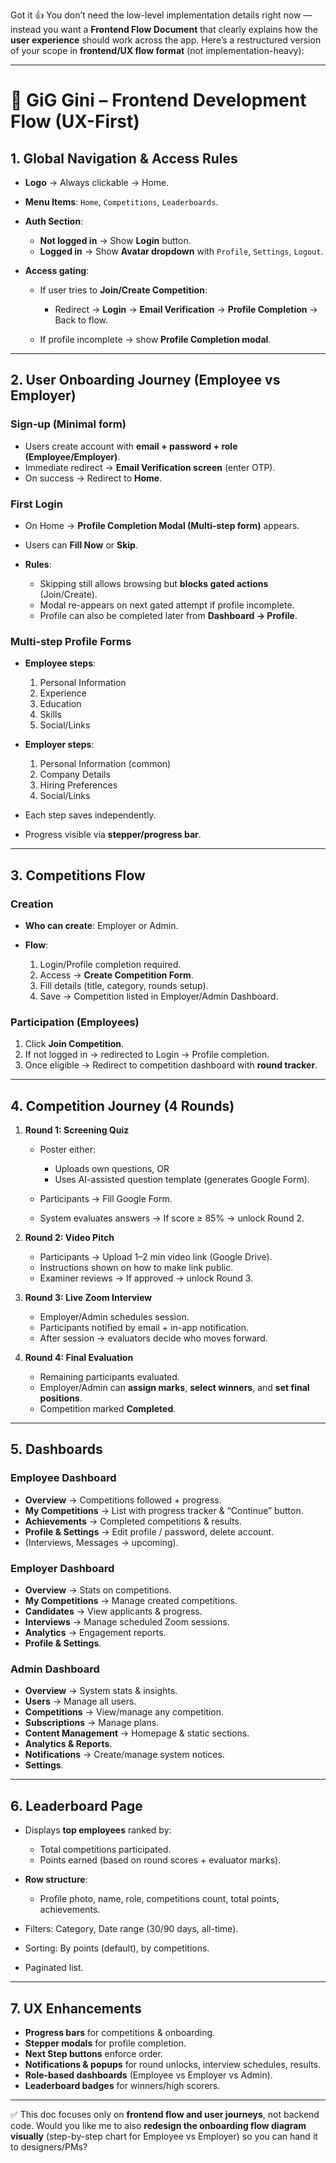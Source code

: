 Got it 👍
You don’t need the low-level implementation details right now — instead you want a **Frontend Flow Document** that clearly explains how the **user experience** should work across the app. Here’s a restructured version of your scope in **frontend/UX flow format** (not implementation-heavy):

---

# 🔹 GiG Gini – Frontend Development Flow (UX-First)

## 1. Global Navigation & Access Rules

* **Logo** → Always clickable → Home.
* **Menu Items**: `Home`, `Competitions`, `Leaderboards`.
* **Auth Section**:

  * **Not logged in** → Show **Login** button.
  * **Logged in** → Show **Avatar dropdown** with `Profile`, `Settings`, `Logout`.
* **Access gating**:

  * If user tries to **Join/Create Competition**:

    * Redirect → **Login** → **Email Verification** → **Profile Completion** → Back to flow.
  * If profile incomplete → show **Profile Completion modal**.

---

## 2. User Onboarding Journey (Employee vs Employer)

### Sign-up (Minimal form)

* Users create account with **email + password + role (Employee/Employer)**.
* Immediate redirect → **Email Verification screen** (enter OTP).
* On success → Redirect to **Home**.

### First Login

* On Home → **Profile Completion Modal (Multi-step form)** appears.
* Users can **Fill Now** or **Skip**.
* **Rules**:

  * Skipping still allows browsing but **blocks gated actions** (Join/Create).
  * Modal re-appears on next gated attempt if profile incomplete.
  * Profile can also be completed later from **Dashboard → Profile**.

### Multi-step Profile Forms

* **Employee steps**:

  1. Personal Information
  2. Experience
  3. Education
  4. Skills
  5. Social/Links
* **Employer steps**:

  1. Personal Information (common)
  2. Company Details
  3. Hiring Preferences
  4. Social/Links
* Each step saves independently.
* Progress visible via **stepper/progress bar**.

---

## 3. Competitions Flow

### Creation

* **Who can create**: Employer or Admin.
* **Flow**:

  1. Login/Profile completion required.
  2. Access → **Create Competition Form**.
  3. Fill details (title, category, rounds setup).
  4. Save → Competition listed in Employer/Admin Dashboard.

### Participation (Employees)

1. Click **Join Competition**.
2. If not logged in → redirected to Login → Profile completion.
3. Once eligible → Redirect to competition dashboard with **round tracker**.

---

## 4. Competition Journey (4 Rounds)

1. **Round 1: Screening Quiz**

   * Poster either:

     * Uploads own questions, OR
     * Uses AI-assisted question template (generates Google Form).
   * Participants → Fill Google Form.
   * System evaluates answers → If score ≥ 85% → unlock Round 2.

2. **Round 2: Video Pitch**

   * Participants → Upload 1–2 min video link (Google Drive).
   * Instructions shown on how to make link public.
   * Examiner reviews → If approved → unlock Round 3.

3. **Round 3: Live Zoom Interview**

   * Employer/Admin schedules session.
   * Participants notified by email + in-app notification.
   * After session → evaluators decide who moves forward.

4. **Round 4: Final Evaluation**

   * Remaining participants evaluated.
   * Employer/Admin can **assign marks**, **select winners**, and **set final positions**.
   * Competition marked **Completed**.

---

## 5. Dashboards

### Employee Dashboard

* **Overview** → Competitions followed + progress.
* **My Competitions** → List with progress tracker & “Continue” button.
* **Achievements** → Completed competitions & results.
* **Profile & Settings** → Edit profile / password, delete account.
* (Interviews, Messages → upcoming).

### Employer Dashboard

* **Overview** → Stats on competitions.
* **My Competitions** → Manage created competitions.
* **Candidates** → View applicants & progress.
* **Interviews** → Manage scheduled Zoom sessions.
* **Analytics** → Engagement reports.
* **Profile & Settings**.

### Admin Dashboard

* **Overview** → System stats & insights.
* **Users** → Manage all users.
* **Competitions** → View/manage any competition.
* **Subscriptions** → Manage plans.
* **Content Management** → Homepage & static sections.
* **Analytics & Reports**.
* **Notifications** → Create/manage system notices.
* **Settings**.

---

## 6. Leaderboard Page

* Displays **top employees** ranked by:

  * Total competitions participated.
  * Points earned (based on round scores + evaluator marks).
* **Row structure**:

  * Profile photo, name, role, competitions count, total points, achievements.
* Filters: Category, Date range (30/90 days, all-time).
* Sorting: By points (default), by competitions.
* Paginated list.

---

## 7. UX Enhancements

* **Progress bars** for competitions & onboarding.
* **Stepper modals** for profile completion.
* **Next Step buttons** enforce order.
* **Notifications & popups** for round unlocks, interview schedules, results.
* **Role-based dashboards** (Employee vs Employer vs Admin).
* **Leaderboard badges** for winners/high scorers.

---

✅ This doc focuses only on **frontend flow and user journeys**, not backend code.
Would you like me to also **redesign the onboarding flow diagram visually** (step-by-step chart for Employee vs Employer) so you can hand it to designers/PMs?
